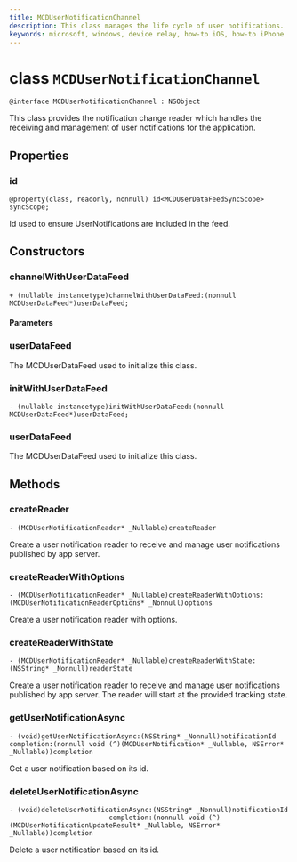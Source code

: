 ```yaml
---
title: MCDUserNotificationChannel
description: This class manages the life cycle of user notifications.
keywords: microsoft, windows, device relay, how-to iOS, how-to iPhone 
---
```


# class `MCDUserNotificationChannel`

```
@interface MCDUserNotificationChannel : NSObject
```

This class provides the notification change reader which handles the receiving and management of user notifications for the application. 

## Properties

### id
`@property(class, readonly, nonnull) id<MCDUserDataFeedSyncScope> syncScope;`

Id used to ensure UserNotifications are included in the feed.

## Constructors

### channelWithUserDataFeed
`+ (nullable instancetype)channelWithUserDataFeed:(nonnull MCDUserDataFeed*)userDataFeed;`

#### Parameters

### userDataFeed
The MCDUserDataFeed used to initialize this class.

### initWithUserDataFeed
`- (nullable instancetype)initWithUserDataFeed:(nonnull MCDUserDataFeed*)userDataFeed;`

### userDataFeed
The MCDUserDataFeed used to initialize this class.

## Methods

### createReader
`- (MCDUserNotificationReader* _Nullable)createReader`

Create a user notification reader to receive and manage user notifications published by app server.

### createReaderWithOptions
`- (MCDUserNotificationReader* _Nullable)createReaderWithOptions:(MCDUserNotificationReaderOptions* _Nonnull)options`

Create a user notification reader with options.

### createReaderWithState
`- (MCDUserNotificationReader* _Nullable)createReaderWithState:(NSString* _Nonnull)readerState`

Create a user notification reader to receive and manage user notifications published by app server. 
The reader will start at the provided tracking state.  

### getUserNotificationAsync
`- (void)getUserNotificationAsync:(NSString* _Nonnull)notificationId
                      completion:(nonnull void (^)(MCDUserNotification* _Nullable, NSError* _Nullable))completion`

Get a user notification based on its id.

### deleteUserNotificationAsync
```
- (void)deleteUserNotificationAsync:(NSString* _Nonnull)notificationId
                         completion:(nonnull void (^)(MCDUserNotificationUpdateResult* _Nullable, NSError* _Nullable))completion
```

Delete a user notification based on its id. 